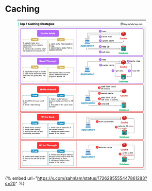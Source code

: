 # Caching

<figure><img src="../.gitbook/assets/image (1) (1) (1) (1) (1) (1) (1) (1).png" alt=""><figcaption></figcaption></figure>

{% embed url="https://x.com/sahnlam/status/1726285555447861283?s=20" %}

